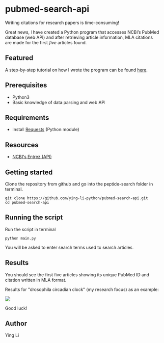 # pubmed-search-api

Writing citations for research papers is time-consuming!

Great news, I have created a Python program that accesses NCBI’s PubMed database (web API) and after retrieving article information, MLA citations are made for the first *five* articles found.

## Featured 
A step-by-step tutorial on how I wrote the program can be found [here](https://creativepython.wordpress.com/2019/04/01/biologypython-retrieve-ncbis-pubmed-articles-and-create-citations-with-python-tutorial/).

## Prerequisites
- Python3
- Basic knowledge of data parsing and web API 

## Requirements
- Install [Requests](https://www.pythonforbeginners.com/requests/using-requests-in-python) (Python module)

## Resources 
- [NCBI's Entrez (API)](https://www.ncbi.nlm.nih.gov/books/NBK25500/) 

## Getting started 
Clone the repository from github and go into the peptide-search folder in terminal.
```
git clone https://github.com/ying-li-python/pubmed-search-api.git
cd pubmed-search-api
```

## Running the script 

Run the script in terminal
```
python main.py
```

You will be asked to enter search terms used to search articles. 

## Results 
You should see the first five articles showing its unique PubMed ID and citation written in MLA format. 

Results for "drosophila circadian clock" (my research focus) as an example:

<img src="https://raw.githubusercontent.com/ying-li-python/pubmed-search-api/master/Images/results.png"> 

Good luck! 

## Author
Ying Li 
